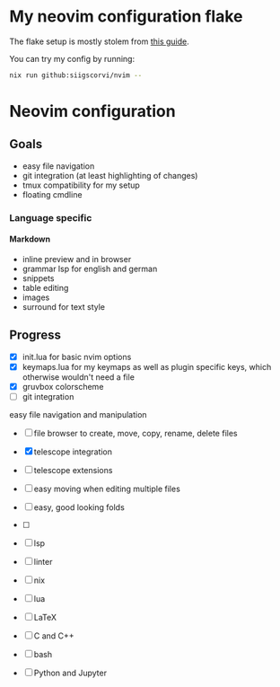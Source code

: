 # My neovim configuration flake
The flake setup is mostly stolem from [this guide](https://primamateria.github.io/blog/neovim-nix/).

You can try my config by running:
```bash
nix run github:siigscorvi/nvim -- 
```

# Neovim configuration
## Goals
- easy file navigation
- git integration (at least highlighting of changes)
- tmux compatibility for my setup
- floating cmdline


### Language specific
#### Markdown
- inline preview and in browser
- grammar lsp for english and german
- snippets
- table editing
- images
- surround for text style




## Progress
- [x] init.lua for basic nvim options
- [x] keymaps.lua for my keymaps as well as plugin specific keys, which otherwise wouldn't need a file
- [x] gruvbox colorscheme
- [ ] git integration

easy file navigation and manipulation
- [ ] file browser to create, move, copy, rename, delete files
- [x] telescope integration
- [ ] telescope extensions
- [ ] easy moving when editing multiple files
- [ ] easy, good looking folds
- [ ]

- [ ] lsp
- [ ] linter

- [ ] nix
- [ ] lua
- [ ] LaTeX
- [ ] C and C++
- [ ] bash
- [ ] Python and Jupyter

